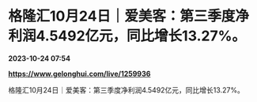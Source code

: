 # 格隆汇10月24日｜爱美客：第三季度净利润4.5492亿元，同比增长13.27%。

**2023-10-24 07:54**

**https://www.gelonghui.com/live/1259936**

格隆汇10月24日｜爱美客：第三季度净利润4.5492亿元，同比增长13.27%。